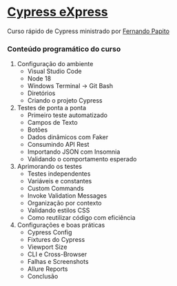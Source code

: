 # [Cypress eXpress](https://www.udemy.com/course/cypress-express)

Curso rápido de Cypress ministrado por [Fernando Papito](https://www.papito.dev/)

### Conteúdo programático do curso

1. Configuração do ambiente
    * Visual Studio Code
    * Node 18
    * Windows Terminal -> Git Bash
    * Diretórios
    * Criando o projeto Cypress
2. Testes de ponta a ponta
    * Primeiro teste automatizado
    * Campos de Texto
    * Botões
    * Dados dinâmicos com Faker
    * Consumindo API Rest
    * Importando JSON com Insomnia
    * Validando o comportamento esperado
3. Aprimorando os testes
    * Testes independentes
    * Variáveis e constantes
    * Custom Commands
    * Invoke Validation Messages
    * Organização por contexto
    * Validando estilos CSS
    * Como reutilizar código com eficiência
4. Configurações e boas práticas
    * Cypress Config
    * Fixtures do Cypress
    * Viewport Size
    * CLI e Cross-Browser
    * Falhas e Screenshots
    * Allure Reports
    * Conclusão

